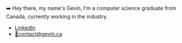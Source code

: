 
➡️ Hey there, my name's Gevin, I'm a computer science graduate from Canada, currently working in the industry.

<ul>
<li><a href="https://www.linkedin.com/in/gevinm/">LinkedIn</li>
 <li>💌contact@gevin.ca</li>
</ul>


